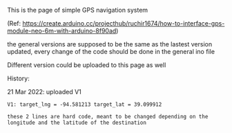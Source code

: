 This is the page of simple GPS navigation system

(Ref: https://create.arduino.cc/projecthub/ruchir1674/how-to-interface-gps-module-neo-6m-with-arduino-8f90ad)

the general versions are supposed to be the same as the lastest version updated, every change of the code should be done in the general ino file

Different version could be uploaded to this page as well

History:

21 Mar 2022: uploaded V1

    V1: target_lng = -94.581213 target_lat = 39.099912
    
    these 2 lines are hard code, meant to be changed depending on the longitude and the latitude of the destination 


